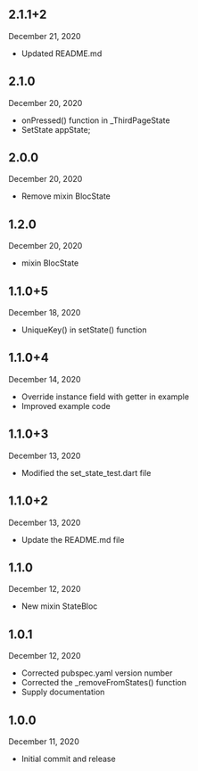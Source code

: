 ## 2.1.1+2
 December 21, 2020
- Updated README.md

## 2.1.0
 December 20, 2020
- onPressed() function in _ThirdPageState
- SetState appState;

## 2.0.0
 December 20, 2020
- Remove mixin BlocState

## 1.2.0
 December 20, 2020
- mixin BlocState

## 1.1.0+5
 December 18, 2020
- UniqueKey() in setState() function

## 1.1.0+4
 December 14, 2020
- Override instance field with getter in example
- Improved example code

## 1.1.0+3
 December 13, 2020
- Modified the set_state_test.dart file

## 1.1.0+2
 December 13, 2020
- Update the README.md file

## 1.1.0
 December 12, 2020
- New mixin StateBloc

## 1.0.1
 December 12, 2020
- Corrected pubspec.yaml version number
- Corrected the _removeFromStates() function
- Supply documentation

## 1.0.0
 December 11, 2020
- Initial commit and release

